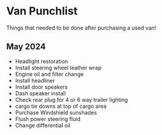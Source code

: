 # Van Punchlist
Things that needed to be done after purchasing a used van!

## May 2024
+ Headlight restoration
+ Install steering wheel leather wrap
+ Engine oil and filter change
+ Install headliner
+ Install door speakers 
+ Dash speaker install
+ Check rear plug for 4 or 6 way trailer lighting 
+ cargo tie downs at top of cargo area
+ Purchase Windshield sunshades
+ Flush power steering fluid
+ Change differential oil

